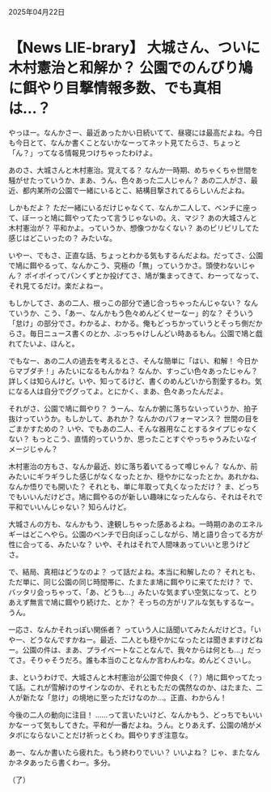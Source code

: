 2025年04月22日

# 【News LIE-brary】 大城さん、ついに木村憲治と和解か？ 公園でのんびり鳩に餌やり目撃情報多数、でも真相は…？

やっほー。なんかさー、最近あったかい日続いてて、昼寝には最高だよね。今日も今日とて、なんか書くことないかなーってネット見てたらさ、ちょっと「ん？」ってなる情報見つけちゃったわけよ。

あのさ、大城さんと木村憲治。覚えてる？ なんか一時期、めちゃくちゃ世間を騒がせたっていうか、まあ、うん、色々あった二人じゃん？ あの二人がさ、最近、都内某所の公園で一緒にいるとこ、結構目撃されてるらしいんだよね。

しかもだよ？ ただ一緒にいるだけじゃなくて、なんか二人して、ベンチに座って、ぼーっと鳩に餌やってたって言うじゃないの。え、マジ？ あの大城さんと木村憲治が？ 平和かよ。っていうか、想像つかなくない？ あのピリピリしてた感じはどこいったの？ みたいな。

いやー、でもさ、正直な話、ちょっとわかる気もするんだよね。だってさ、公園で鳩に餌やるって、なんかこう、究極の「無」っていうかさ。頭使わないじゃん？ ポイポイってパンくずとか投げてさ、鳩が集まってきて、わーってなって、それ見てるだけ。楽だよねー。

もしかしてさ、あの二人、根っこの部分で通じ合っちゃったんじゃない？ なんていうか、こう、「あー、なんかもう色々めんどくせーなー」的な？ そういう「怠け」の部分でさ。わかるよ、わかる。俺もどっちかっていうとそっち側だからさ。毎日ニュース書くのとか、ぶっちゃけしんどい時あるもん。公園で鳩と戯れてたいよ、ほんと。

でもなー、あの二人の過去を考えるとさ、そんな簡単に「はい、和解！ 今日からマブダチ！」みたいになるもんかね？ なんか、すっごい色々あったじゃん？ 詳しくは知らんけど。いや、知ってるけど、書くのめんどいから割愛するわ。気になる人は自分でググってよ。とにかく、まあ、色々あったんだよ。

それがさ、公園で鳩に餌やり？ うーん、なんか腑に落ちないっていうか、拍子抜けっていうか。もしかして、あれか？ なんかのパフォーマンス？ 世間の目をごまかすための？ いや、でもあの二人、そんな器用なことするタイプじゃなくない？ もっとこう、直情的っていうか、思ったことすぐやっちゃうみたいなイメージじゃん？

木村憲治の方もさ、なんか最近、妙に落ち着いてるって噂じゃん？ なんか、前みたいにギラギラした感じがなくなったとか、穏やかになったとか。あれかね、なんか悟りでも開いた？ それとも、単に年取って丸くなっただけ？ ま、どっちでもいいんだけどさ。鳩に餌やるのが新しい趣味になったんなら、それはそれで平和でいいんじゃない？ 知らんけど。

大城さんの方も、なんかもう、達観しちゃった感あるよね。一時期のあのエネルギーはどこへやら。公園のベンチで日向ぼっこしながら、鳩と語り合ってる方が性に合ってる、みたいな？ いや、それはそれで人間味あっていいと思うけどさ。

で、結局、真相はどうなのよ？ って話だよね。本当に和解したの？ それとも、ただ単に、同じ公園の同じ時間帯に、たまたま鳩に餌やりに来てただけ？ で、バッタリ会っちゃって、「あ、どうも…」みたいな気まずい空気になって、とりあえず無言で鳩に餌やり続けた、とか？ そっちの方がリアルな気もするなー。うん。

一応さ、なんかそれっぽい関係者？ っていう人に話聞いてみたんだけどさ。「いやー、どうなんですかねー。最近、二人とも穏やかになったとは聞きますけどねー。公園の件は、まあ、プライベートなことなんで、我々からは何とも…」だってさ。そりゃそうだろ。誰も本当のことなんか言わんわな。めんどくさいし。

ま、というわけで、大城さんと木村憲治が公園で仲良く（？）鳩に餌やってたって話。これが雪解けのサインなのか、それともただの偶然なのか、はたまた、二人が新たな「怠け」の境地に至っただけなのか…。正直、わからん！

今後の二人の動向に注目！ ……って言いたいけど、なんかもう、どっちでもいいかなーって気もしてきた。平和が一番だよね。うん。とりあえず、公園の鳩がメタボにならないことだけ祈っとくわ。餌やりすぎ注意な。

あー、なんか書いたら疲れた。もう終わりでいい？ いいよね？ じゃ、またなんかネタあったら書くわー。多分。

（了）